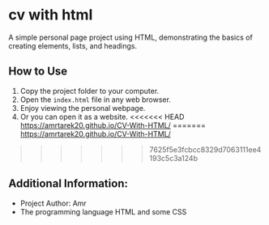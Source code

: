 # cv with html

A simple personal page project using HTML, demonstrating the basics of creating elements, lists, and headings.

## How to Use

1. Copy the project folder to your computer.
2. Open the `index.html` file in any web browser.
3. Enjoy viewing the personal webpage.
4. Or you can open it as a website.
<<<<<<< HEAD
       https://amrtarek20.github.io/CV-With-HTML/
=======
      https://amrtarek20.github.io/CV-With-HTML/

>>>>>>> 7625f5e3fcbcc8329d7063111ee4193c5c3a124b
## Additional Information:

- Project Author: Amr
- The programming language HTML and some CSS
 

